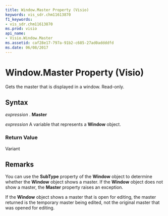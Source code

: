 ```yaml
---
title: Window.Master Property (Visio)
keywords: vis_sdr.chm11613870
f1_keywords:
- vis_sdr.chm11613870
ms.prod: visio
api_name:
- Visio.Window.Master
ms.assetid: caf28e17-797a-91b2-c685-27ad0addddfd
ms.date: 06/08/2017
---
```



# Window.Master Property (Visio)

Gets the master that is displayed in a window. Read-only.


## Syntax

 _expression_ . **Master**

 _expression_ A variable that represents a **Window** object.


### Return Value

Variant


## Remarks

You can use the  **SubType** property of the **Window** object to determine whether the **Window** object shows a master. If the **Window** object does not show a master, the **Master** property raises an exception.

If the  **Window** object shows a master that is open for editing, the master returned is the temporary master being edited, not the original master that was opened for editing.


